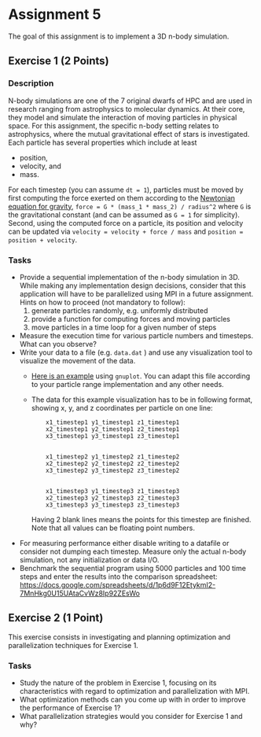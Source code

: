 # Assignment 5

The goal of this assignment is to implement a 3D n-body simulation.

## Exercise 1 (2 Points)

### Description

N-body simulations are one of the 7 original dwarfs of HPC and are used in research ranging from astrophysics to molecular dynamics. At their core, they model and simulate the interaction of moving particles in physical space. For this assignment, the specific n-body setting relates to astrophysics, where the mutual gravitational effect of stars is investigated. Each particle has several properties which include at least

- position,
- velocity, and
- mass.

For each timestep (you can assume `dt = 1`), particles must be moved by first computing the force exerted on them according to the [Newtonian equation for gravity](https://en.wikipedia.org/wiki/Newton%27s_law_of_universal_gravitation), `force = G * (mass_1 * mass_2) / radius^2` where `G` is the gravitational constant (and can be assumed as `G = 1` for simplicity). Second, using the computed force on a particle, its position and velocity can be updated via `velocity = velocity + force / mass` and `position = position + velocity`.

### Tasks

- Provide a sequential implementation of the n-body simulation in 3D. While making any implementation design decisions, consider that this application will have to be parallelized using MPI in a future assignment. Hints on how to proceed (not mandatory to follow):
    1. generate particles randomly, e.g. uniformly distributed
    2. provide a function for computing forces and moving particles
    3. move particles in a time loop for a given number of steps
- Measure the execution time for various particle numbers and timesteps. What can you observe?
- Write your data to a file (e.g. `data.dat` ) and use any visualization tool to visualize the movement of the data.
  - [Here is an example](particle.plt) using `gnuplot`. You can adapt this file according to your particle range implementation and any other needs.
  - The data for this example visualization has to be in following format, showing x, y, and z coordinates per particle on one line:

    ````text
        x1_timestep1 y1_timestep1 z1_timestep1
        x2_timestep1 y2_timestep1 z2_timestep1
        x3_timestep1 y3_timestep1 z3_timestep1
    
    
        x1_timestep2 y1_timestep2 z1_timestep2
        x2_timestep2 y2_timestep2 z2_timestep2
        x3_timestep2 y3_timestep2 z3_timestep2
    
    
        x1_timestep3 y1_timestep3 z1_timestep3
        x2_timestep3 y2_timestep3 z2_timestep3
        x3_timestep3 y3_timestep3 z3_timestep3
    ````

       Having 2 blank lines means the points for this timestep are finished. Note that all values can be floating point numbers.
- For measuring performance either disable writing to a datafile or consider not dumping each timestep. Measure only the actual n-body simulation, not any initialization or data I/O.
- Benchmark the sequential program using 5000 particles and 100 time steps and enter the results into the comparison spreadsheet: https://docs.google.com/spreadsheets/d/1p6d9F12EtykmI2-7MnHkg0U15UAtaCvWz8Ip92ZEsWo

## Exercise 2 (1 Point)

This exercise consists in investigating and planning optimization and parallelization techniques for Exercise 1.

### Tasks

- Study the nature of the problem in Exercise 1, focusing on its characteristics with regard to optimization and parallelization with MPI.
- What optimization methods can you come up with in order to improve the performance of Exercise 1?
- What parallelization strategies would you consider for Exercise 1 and why?
